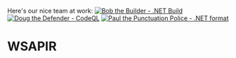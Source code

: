 Here's our nice team at work:
[![Bob the Builder - .NET Build](https://github.com/OTopCat/WSAPIR/actions/workflows/build.yml/badge.svg?branch=dev)](https://github.com/OTopCat/WSAPIR/actions/workflows/build.yml)
[![Doug the Defender - CodeQL](https://github.com/OTopCat/WSAPIR/actions/workflows/github-code-scanning/codeql/badge.svg?branch=dev)](https://github.com/OTopCat/WSAPIR/actions/workflows/github-code-scanning/codeql) 
[![Paul the Punctuation Police - .NET format](https://github.com/OTopCat/WSAPIR/actions/workflows/lint.yml/badge.svg?branch=dev)](https://github.com/OTopCat/WSAPIR/actions/workflows/lint.yml) 

# WSAPIR
 
